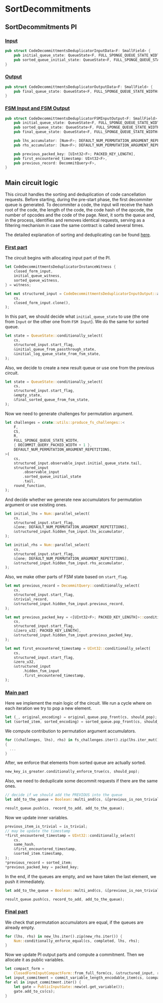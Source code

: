 # SortDecommitments

## SortDecommitments PI

### [Input](https://github.com/ZKAmoeba-Micro/micro-zkevm_circuits/blob/main/src/sort_decommittment_requests/input.rs#L62)

```rust
pub struct CodeDecommittmentsDeduplicatorInputData<F: SmallField> {
    pub initial_queue_state: QueueState<F, FULL_SPONGE_QUEUE_STATE_WIDTH>,
    pub sorted_queue_initial_state: QueueState<F, FULL_SPONGE_QUEUE_STATE_WIDTH>,
}
```

### [Output](https://github.com/ZKAmoeba-Micro/micro-zkevm_circuits/blob/main/src/sort_decommittment_requests/input.rs#L81)

```rust
pub struct CodeDecommittmentsDeduplicatorOutputData<F: SmallField> {
    pub final_queue_state: QueueState<F, FULL_SPONGE_QUEUE_STATE_WIDTH>,
}
```

### [FSM Input and FSM Output](https://github.com/ZKAmoeba-Micro/micro-zkevm_circuits/blob/main/src/sort_decommittment_requests/input.rs#L26)

```rust
pub struct CodeDecommittmentsDeduplicatorFSMInputOutput<F: SmallField> {
    pub initial_queue_state: QueueState<F, FULL_SPONGE_QUEUE_STATE_WIDTH>,
    pub sorted_queue_state: QueueState<F, FULL_SPONGE_QUEUE_STATE_WIDTH>,
    pub final_queue_state: QueueState<F, FULL_SPONGE_QUEUE_STATE_WIDTH>,

    pub lhs_accumulator: [Num<F>; DEFAULT_NUM_PERMUTATION_ARGUMENT_REPETITIONS],
    pub rhs_accumulator: [Num<F>; DEFAULT_NUM_PERMUTATION_ARGUMENT_REPETITIONS],

    pub previous_packed_key: [UInt32<F>; PACKED_KEY_LENGTH],
    pub first_encountered_timestamp: UInt32<F>,
    pub previous_record: DecommitQuery<F>,
}
```

## Main circuit logic

This circuit handles the sorting and deduplication of code cancellation requests. Before starting, during the pre-start
phase, the first decommiter queue is generated. To decommiter a code, the input will receive the hash root of the code,
the length of the code, the code hash of the opcode, the number of opcodes and the code of the page. Next, it sorts the
queue and, in the process, identifies and removes identical requests, serving as a filtering mechanism in case the same
contract is called several times.

The detailed explanation of sorting and deduplicating can be found
[here](https://github.com/code-423n4/2023-10-micro/blob/c3ff020df5d11fe91209bd99d7fb0ec1272dc387/docs/Circuits%20Section/Circuits/Sorting.md).

### [First part](https://github.com/ZKAmoeba-Micro/micro-zkevm_circuits/blob/main/src/sort_decommittment_requests/mod.rs#L51)

The circuit begins with allocating input part of the PI.

```rust
let CodeDecommittmentsDeduplicatorInstanceWitness {
    closed_form_input,
    initial_queue_witness,
    sorted_queue_witness,
} = witness;

let mut structured_input = CodeDecommittmentsDeduplicatorInputOutput::alloc_ignoring_outputs(
    cs,
    closed_form_input.clone(),
);
```

In this part, we should decide what `initial_queue_state` to use (the one from `Input` or the other one from
`FSM Input`). We do the same for sorted queue.

```rust
let state = QueueState::conditionally_select(
    cs,
    structured_input.start_flag,
    &initial_queue_from_passthrough_state,
    &initial_log_queue_state_from_fsm_state,
);
```

Also, we decide to create a new result queue or use one from the previous circuit.

```rust
let state = QueueState::conditionally_select(
    cs,
    structured_input.start_flag,
    &empty_state,
    &final_sorted_queue_from_fsm_state,
);
```

Now we need to generate challenges for permutation argument.

```rust
let challenges = crate::utils::produce_fs_challenges::<
    F,
    CS,
    R,
    FULL_SPONGE_QUEUE_STATE_WIDTH,
    { DECOMMIT_QUERY_PACKED_WIDTH + 1 },
    DEFAULT_NUM_PERMUTATION_ARGUMENT_REPETITIONS,
>(
    cs,
    structured_input.observable_input.initial_queue_state.tail,
    structured_input
        .observable_input
        .sorted_queue_initial_state
        .tail,
    round_function,
);
```

And decide whether we generate new accumulators for permutation argument or use existing ones.

```rust
let initial_lhs = Num::parallel_select(
    cs,
    structured_input.start_flag,
    &[one; DEFAULT_NUM_PERMUTATION_ARGUMENT_REPETITIONS],
    &structured_input.hidden_fsm_input.lhs_accumulator,
);

let initial_rhs = Num::parallel_select(
    cs,
    structured_input.start_flag,
    &[one; DEFAULT_NUM_PERMUTATION_ARGUMENT_REPETITIONS],
    &structured_input.hidden_fsm_input.rhs_accumulator,
);
```

Also, we make other parts of FSM state based on `start_flag`.

```rust
let mut previous_record = DecommitQuery::conditionally_select(
    cs,
    structured_input.start_flag,
    &trivial_record,
    &structured_input.hidden_fsm_input.previous_record,
);

let mut previous_packed_key = <[UInt32<F>; PACKED_KEY_LENGTH]>::conditionally_select(
    cs,
    structured_input.start_flag,
    &[zero_u32; PACKED_KEY_LENGTH],
    &structured_input.hidden_fsm_input.previous_packed_key,
);

let mut first_encountered_timestamp = UInt32::conditionally_select(
    cs,
    structured_input.start_flag,
    &zero_u32,
    &structured_input
        .hidden_fsm_input
        .first_encountered_timestamp,
);
```

### [Main part](https://github.com/ZKAmoeba-Micro/micro-zkevm_circuits/blob/main/src/sort_decommittment_requests/mod.rs#L234)

Here we implement the main logic of the circuit. We run a cycle where on each iteration we try to pop a new element.

```rust
let (_, original_encoding) = original_queue.pop_front(cs, should_pop);
let (sorted_item, sorted_encoding) = sorted_queue.pop_front(cs, should_pop);
```

We compute contribution to permutation argument accumulators.

```rust
for ((challenges, lhs), rhs) in fs_challenges.iter().zip(lhs.iter_mut()).zip(rhs.iter_mut())
{
  ...
}
```

After, we enforce that elements from sorted queue are actually sorted.

```rust
new_key_is_greater.conditionally_enforce_true(cs, should_pop);
```

Also, we need to deduplicate some decommit requests if there are the same ones.

```rust
// decide if we should add the PREVIOUS into the queue
let add_to_the_queue = Boolean::multi_and(cs, &[previous_is_non_trivial, different_hash]);

result_queue.push(cs, record_to_add, add_to_the_queue);
```

Now we update inner variables.

```rust
previous_item_is_trivial = is_trivial;
// may be update the timestamp
*first_encountered_timestamp = UInt32::conditionally_select(
    cs,
    same_hash,
    &first_encountered_timestamp,
    &sorted_item.timestamp,
);
*previous_record = sorted_item;
*previous_packed_key = packed_key;
```

In the end, if the queues are empty, and we have taken the last element, we push it immediately.

```rust
let add_to_the_queue = Boolean::multi_and(cs, &[previous_is_non_trivial, completed]);

result_queue.push(cs, record_to_add, add_to_the_queue);
```

### [Final part](https://github.com/ZKAmoeba-Micro/micro-zkevm_circuits/blob/main/src/sort_decommittment_requests/mod.rs#L191C1-L191C1)

We check that permutation accumulators are equal, if the queues are already empty.

```rust
for (lhs, rhs) in new_lhs.iter().zip(new_rhs.iter()) {
    Num::conditionally_enforce_equal(cs, completed, lhs, rhs);
}
```

Now we update PI output parts and compute a commitment. Then we allocate it as public variables.

```rust
let compact_form =
    ClosedFormInputCompactForm::from_full_form(cs, &structured_input, round_function);
let input_commitment = commit_variable_length_encodable_item(cs, &compact_form, round_function);
for el in input_commitment.iter() {
    let gate = PublicInputGate::new(el.get_variable());
    gate.add_to_cs(cs);
}
```
